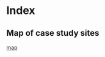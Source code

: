 # Index

## Map of case study sites
[map](https://science-for-nature-and-people.github.io/climate-resilient-fisheries/Case_study_sites.html)
